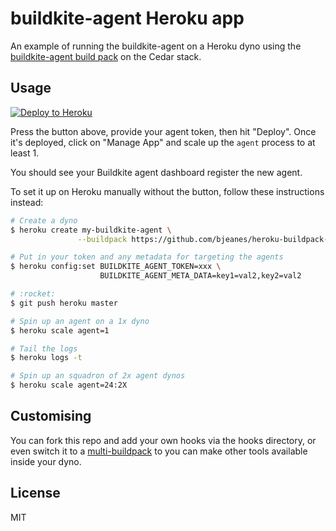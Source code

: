 # buildkite-agent Heroku app

An example of running the buildkite-agent on a Heroku dyno using the [buildkite-agent build pack](https://github.com/bjeanes/heroku-buildpack-buildkite-agent) on the Cedar stack.

## Usage

[![Deploy to Heroku](https://www.herokucdn.com/deploy/button.png)](https://heroku.com/deploy)

Press the button above, provide your agent token, then hit "Deploy". Once it's
deployed, click on "Manage App" and scale up the `agent` process to at least 1.

You should see your Buildkite agent dashboard register the new agent.

To set it up on Heroku manually without the button, follow these instructions instead:

```bash
# Create a dyno
$ heroku create my-buildkite-agent \
               --buildpack https://github.com/bjeanes/heroku-buildpack-buildkite-agent.git

# Put in your token and any metadata for targeting the agents
$ heroku config:set BUILDKITE_AGENT_TOKEN=xxx \
                    BUILDKITE_AGENT_META_DATA=key1=val2,key2=val2

# :rocket:
$ git push heroku master

# Spin up an agent on a 1x dyno
$ heroku scale agent=1

# Tail the logs
$ heroku logs -t

# Spin up an squadron of 2x agent dynos
$ heroku scale agent=24:2X
```

## Customising

You can fork this repo and add your own hooks via the hooks directory, or even switch it to a [multi-buildpack](https://github.com/ddollar/heroku-buildpack-multi) to you can make other tools available inside your dyno.

## License

MIT
